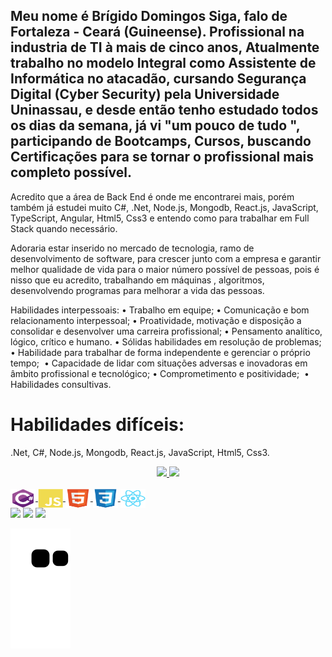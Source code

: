 ## Meu nome é Brígido Domingos Siga, falo de Fortaleza - Ceará (Guineense). Profissional na industria de TI à mais de cinco anos, Atualmente trabalho no modelo Integral como Assistente de Informática no atacadão, cursando Segurança Digital (Cyber Security) pela Universidade Uninassau, e desde então tenho estudado todos os dias da semana, já vi "um pouco de tudo ", participando de Bootcamps, Cursos, buscando Certificações para se tornar o profissional mais completo possível.

Acredito que a área de Back End é onde me encontrarei mais, porém também já estudei muito C#, .Net, Node.js, Mongodb, React.js, JavaScript, TypeScript, Angular, Html5, Css3 e entendo como para trabalhar em Full Stack quando necessário.

Adoraria estar inserido no mercado de tecnologia, ramo de desenvolvimento de software, para crescer junto com a empresa e garantir melhor qualidade de vida para o maior número possível de pessoas, pois é nisso que eu acredito, trabalhando em máquinas , algoritmos, desenvolvendo programas para melhorar a vida das pessoas.

Habilidades interpessoais: • Trabalho em equipe; • Comunicação e bom relacionamento interpessoal; • Proatividade, motivação e disposição a consolidar e desenvolver uma carreira profissional; • Pensamento analítico, lógico, crítico e humano. • Sólidas habilidades em resolução de problemas; • Habilidade para trabalhar de forma independente e gerenciar o próprio tempo;  • Capacidade de lidar com situações adversas e inovadoras em âmbito profissional e tecnológico; • Comprometimento e positividade;  • Habilidades consultivas.

# Habilidades difíceis:
.Net, C#, Node.js, Mongodb, React.js, JavaScript, Html5, Css3.
<div align="center">
  <a href="https://github.com/BrigidoDsiga">
  <img height="180em" src="https://github-readme-stats.vercel.app/api?username=BrigidoDsiga&show_icons=true&theme=blue-green&include_all_commits=true&count_private=true"/>
  <img height="180em" src="https://github-readme-stats.vercel.app/api/top-langs/?username=BrigidoDsiga&layout=compact&langs_count=7&theme=chartreuse-dark"/>
</div>
 <div style="display: inline_block"><br>
  <img align="center" alt="Brigido-csharp" height="30" width="40" src="https://raw.githubusercontent.com/devicons/devicon/master/icons/csharp/csharp-original.svg"> 
  <img align="center" alt="Brigido-Js" height="30" width="40" src="https://raw.githubusercontent.com/devicons/devicon/master/icons/javascript/javascript-plain.svg">
  <img align="center" alt="Brigido-HTML5" height="30" width="40" src="https://raw.githubusercontent.com/devicons/devicon/master/icons/html5/html5-original.svg">
  <img align="center" alt="Brigido-CSS3" height="30" width="40" src="https://raw.githubusercontent.com/devicons/devicon/master/icons/css3/css3-original.svg">
  <img align="center" alt="Brigido-React" height="30" width="40" src="https://raw.githubusercontent.com/devicons/devicon/master/icons/react/react-original.svg"> 
</div>
 
<div> 
   <a href = "mailto:brigidosiga@gmail.com"><img src="https://img.shields.io/badge/-Gmail-%23333?style=for-the-badge&logo=gmail&logoColor=white" target="_blank"></a>
  <a href="https://www.linkedin.com/in/br%C3%ADgido-siga-b70a1717a" target="_blank"><img src="https://img.shields.io/badge/-LinkedIn-%230077B5?style=for-the-badge&logo=linkedin&logoColor=white" target="_blank"></a> 
  <a href="https://instagram.com/preto_combina_com_tudo_" target="_blank"><img src="https://img.shields.io/badge/-Instagram-%23E4405F?style=for-the-badge&logo=instagram&logoColor=white" target="_blank"></a>
  
  ![Snake animation](https://github.com/rafaballerini/rafaballerini/blob/output/github-contribution-grid-snake.svg)
  
</div>

